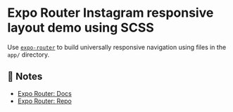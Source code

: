 # Expo Router Instagram responsive layout demo using SCSS

Use [`expo-router`](https://expo.github.io/router) to build universally responsive navigation using files in the `app/` directory.

## 📝 Notes

- [Expo Router: Docs](https://expo.github.io/router)
- [Expo Router: Repo](https://github.com/expo/router)
